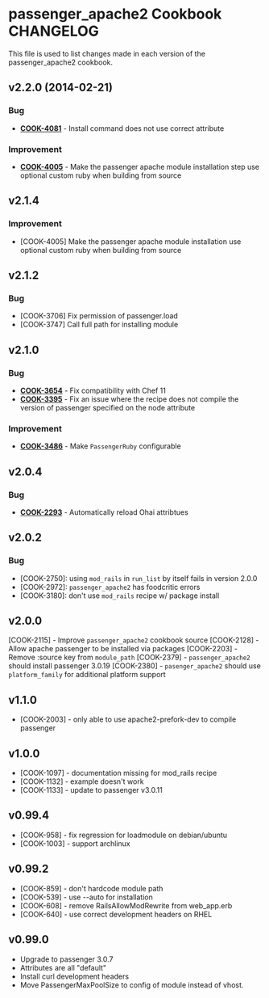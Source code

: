 passenger_apache2 Cookbook CHANGELOG
====================================
This file is used to list changes made in each version of the passenger_apache2 cookbook.

v2.2.0 (2014-02-21)
-------------------
### Bug
- **[COOK-4081](https://tickets.opscode.com/browse/COOK-4081)** - Install command does not use correct attribute

### Improvement
- **[COOK-4005](https://tickets.opscode.com/browse/COOK-4005)** - Make the passenger apache module installation step use optional custom ruby when building from source


v2.1.4
------
### Improvement
- [COOK-4005] Make the passenger apache module installation use optional custom ruby when building from source


v2.1.2
------
### Bug
- [COOK-3706] Fix permission of passenger.load
- [COOK-3747] Call full path for installing module


v2.1.0
------
### Bug
- **[COOK-3654](https://tickets.opscode.com/browse/COOK-3654)** - Fix compatibility with Chef 11
- **[COOK-3395](https://tickets.opscode.com/browse/COOK-3395)** - Fix an issue where the recipe does not compile the version of passenger specified on the node attribute

### Improvement
- **[COOK-3486](https://tickets.opscode.com/browse/COOK-3486)** - Make `PassengerRuby` configurable


v2.0.4
------
### Bug
- **[COOK-2293](https://tickets.opscode.com/browse/COOK-2293)** - Automatically reload Ohai attribtues

v2.0.2
------
### Bug
- [COOK-2750]: using `mod_rails` in `run_list` by itself fails in version 2.0.0
- [COOK-2972]: `passenger_apache2` has foodcritic errors
- [COOK-3180]: don't use `mod_rails` recipe w/ package install

v2.0.0
------
[COOK-2115] - Improve `passenger_apache2` cookbook source
[COOK-2128] - Allow apache passenger to be installed via packages
[COOK-2203] - Remove :source key from `module_path`
[COOK-2379] - `passenger_apache2` should install passenger 3.0.19
[COOK-2380] - `pasenger_apache2` should use `platform_family` for additional platform support

v1.1.0
------
- [COOK-2003] - only able to use apache2-prefork-dev to compile passenger

v1.0.0
------
- [COOK-1097] - documentation missing for mod_rails recipe
- [COOK-1132] - example doesn't work
- [COOK-1133] - update to passenger v3.0.11

v0.99.4
------
- [COOK-958] - fix regression for loadmodule on debian/ubuntu
- [COOK-1003] - support archlinux

v0.99.2
------
- [COOK-859] - don't hardcode module path
- [COOK-539] - use --auto for installation
- [COOK-608] - remove RailsAllowModRewrite from web_app.erb
- [COOK-640] - use correct development headers on RHEL

v0.99.0
------
- Upgrade to passenger 3.0.7
- Attributes are all "default"
- Install curl development headers
- Move PassengerMaxPoolSize to config of module instead of vhost.
